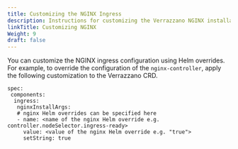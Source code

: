 ```yaml
---
title: Customizing the NGINX Ingress
description: Instructions for customizing the Verrazzano NGINX installation
linkTitle: Customizing NGINX
Weight: 9
draft: false
---
```


You can customize the NGINX ingress configuration using Helm overrides.  For example, to override the configuration of the
`nginx-controller`,  apply the following customization to the Verrazzano CRD.

```shell
spec:
 components:
  ingress:
   nginxInstallArgs:
   # nginx Helm overrides can be specified here
   - name: <name of the nginx Helm override e.g. controller.nodeSelector.ingress-ready>
     value: <value of the nginx Helm override e.g. "true">
     setString: true
```
